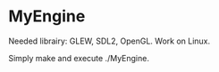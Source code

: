 # MyEngine

Needed librairy: GLEW, SDL2, OpenGL.
Work on Linux.

Simply make and execute ./MyEngine.
